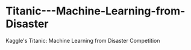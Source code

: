 # Titanic---Machine-Learning-from-Disaster
Kaggle's Titanic: Machine Learning from Disaster Competition
